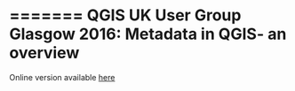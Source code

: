 =======
QGIS UK User Group Glasgow 2016: Metadata in QGIS- an overview
=======

Online version available [here](http://archaeogeek.github.io/qgis-uk-glasgow-2016-metadata)
